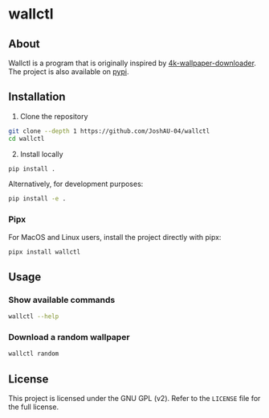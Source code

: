 # wallctl

## About

Wallctl is a program that is originally inspired by [4k-wallpaper-downloader](https://github.com/hosseinmirhosseini76/random-4k-image-downloader).
The project is also available on [pypi](https://pypi.org/project/wallctl).

## Installation

1. Clone the repository
```bash
git clone --depth 1 https://github.com/JoshAU-04/wallctl
cd wallctl
```

2. Install locally
```bash
pip install .
```

Alternatively, for development purposes:
```bash
pip install -e .
```

### Pipx

For MacOS and Linux users, install the project directly with pipx:
```bash
pipx install wallctl
```

## Usage


### Show available commands

```bash
wallctl --help
```

### Download a random wallpaper

```bash
wallctl random
```

## License

This project is licensed under the GNU GPL (v2). Refer to the `LICENSE` file
for the full license.
